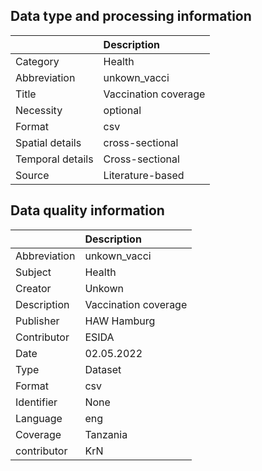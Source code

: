 ## Data type and processing information 

|                  | Description          |
|:-----------------|:---------------------|
| Category         | Health               |
| Abbreviation     | unkown_vacci         |
| Title            | Vaccination coverage |
| Necessity        | optional             |
| Format           | csv                  |
| Spatial details  | cross-sectional      |
| Temporal details | Cross-sectional      |
| Source           | Literature-based     |

## Data quality information 

|              | Description          |
|:-------------|:---------------------|
| Abbreviation | unkown_vacci         |
| Subject      | Health               |
| Creator      | Unkown               |
| Description  | Vaccination coverage |
| Publisher    | HAW Hamburg          |
| Contributor  | ESIDA                |
| Date         | 02.05.2022           |
| Type         | Dataset              |
| Format       | csv                  |
| Identifier   | None                 |
| Language     | eng                  |
| Coverage     | Tanzania             |
| contributor  | KrN                  |